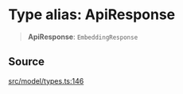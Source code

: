 # Type alias: ApiResponse

> **ApiResponse**: `EmbeddingResponse`

## Source

[src/model/types.ts:146](https://github.com/dexaai/llm-tools/blob/2a387dc/src/model/types.ts#L146)
